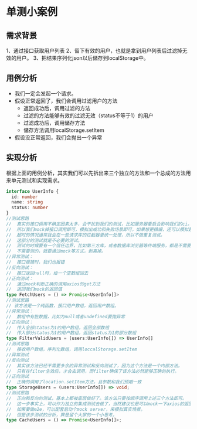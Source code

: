 # 单测小案例

## 需求背景

1、通过接口获取用户列表
2、留下有效的用户，也就是拿到用户列表后过滤掉无效的用户。
3、把结果序列化json以后储存到localStorage中。

## 用例分析

- 我们一定会发起一个请求。
- 假设正常返回了，我们会调用过滤用户的方法
  - 返回成功后，调用过滤的方法
  - 过滤的方法能够有效的过滤无效（status不等于1）的用户
  - 过滤成功后，调用储存方法
  - 储存方法调用localStorage.setItem
- 假设没正常返回，我们会抛出一个异常

## 实现分析

根据上面的用例分析，其实我们可以先拆出来三个独立的方法和一个总成的方法用来单元测试和实现需求。

```typescript
interface UserInfo {
  id: number
  name: string
  status: number
}
//测试思路
//  真实的接口调用不确定因素太多，会干扰到我们的测试，比如服务器重启会影响我们的ci。
//  所以我们mock掉接口调用即可，模拟出成功和失败场景即可，如果想更精细，还可以模拟超时。
//  超时的情况通常我会在一些请求库的拦截器里统一处理，所以不做重复测试。
//  这部分的测试就是不必要的测试。
//  测试的时候要有一个信任边界，比如第三方库，或者数据库浏览器等终端服务，都是不需要测的。
//  不需要测的，就要通过mock等方式，剥离掉。
//异常测试：
//  接口报错时，我们也报错
//反向测试：
//  接口返回null时，给一个空数组回去
//正向测试：
//  通过mock判断正确的调用axios的get方法
//  返回我们mock的返回值
type FetchUsers = () => Promise<UserInfo[]>
//测试思路
// 该方法是一个纯函数，接口用户数组，返回用户数组。
//异常测试：
//  数组中有脏数据，比如为null或者undefined要抛异常
//正向测试：
//  传入全部status为1的用户数组，返回全部数组
//  传入部分status为1的用户数组，返回status为1的部分数组
type FilterValidUsers = (users:UserInfo[]) => UserInfo[]
//测试思路
//  接收用户数组，序列化数组，调用loccalStorage.setItem
//异常测试
//反向测试
//  其实该方法已经不需要多余的异常测试和反向测试了，因为这个方法是一个内部方法。
//  只有在filter生效后，才会去调用，而filter确保了该方法必然能够正确的执行。
//正向测试
//  正确的调用了location.setItem方法，且参数和我们预期一致
type StorageUsers = (users:UserInfo[]) => void;
//测试思路 
//  正向和反向的测试，基本上都被底层做好了。该方法只要按顺序调用上述三个方法即可。
//  这一步事实上，可以作为独立的集成测试去做了，当然建议也是可以mock一下axios的返回值，不要依赖真实接口。
//  如果要做e2e，可以配套启动个mock server，来模拟真实场景。
//  但是该步测试的分析，算是留个大家的一个小思考。
type CacheUsers = () => Promise<UserInfo[]>;
```
